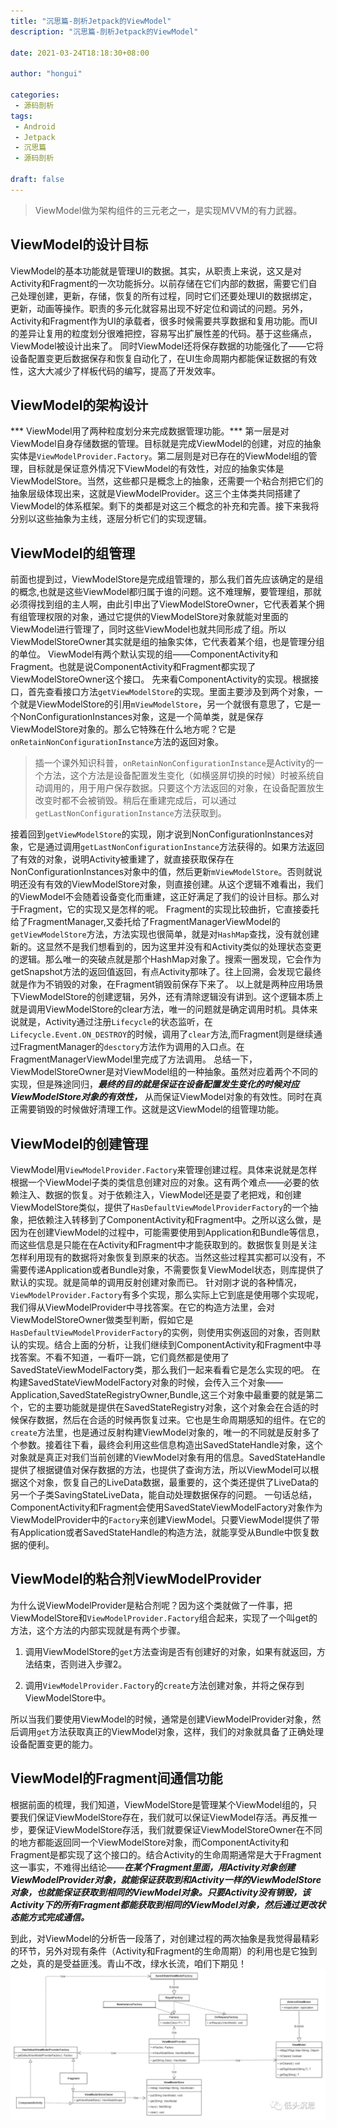 ```yaml
---
title: "沉思篇-剖析Jetpack的ViewModel"
description: "沉思篇-剖析Jetpack的ViewModel"

date: 2021-03-24T18:18:30+08:00

author: "hongui"

categories:
 - 源码剖析
tags:
 - Android
 - Jetpack
 - 沉思篇
 - 源码剖析

draft: false
---
```


> ViewModel做为架构组件的三元老之一，是实现MVVM的有力武器。

## ViewModel的设计目标
ViewModel的基本功能就是管理UI的数据。其实，从职责上来说，这又是对Activity和Fragment的一次功能拆分。以前存储在它们内部的数据，需要它们自己处理创建，更新，存储，恢复的所有过程，同时它们还要处理UI的数据绑定，更新，动画等操作。职责的多元化就容易出现不好定位和调试的问题。另外，Activity和Fragment作为UI的承载者，很多时候需要共享数据和复用功能。而UI的差异让复用的粒度划分很难把控，容易写出扩展性差的代码。基于这些痛点，ViewModel被设计出来了。
同时ViewModel还将保存数据的功能强化了——它将设备配置变更后数据保存和恢复自动化了，在UI生命周期内都能保证数据的有效性，这大大减少了样板代码的编写，提高了开发效率。

## ViewModel的架构设计
*** ViewModel用了两种粒度划分来完成数据管理功能。*** 第一层是对ViewModel自身存储数据的管理。目标就是完成ViewModel的创建，对应的抽象实体是`ViewModelProvider.Factory`。第二层则是对已存在的ViewModel组的管理，目标就是保证意外情况下ViewModel的有效性，对应的抽象实体是ViewModelStore。当然，这些都只是概念上的抽象，还需要一个粘合剂把它们的抽象层级体现出来，这就是ViewModelProvider。这三个主体类共同搭建了ViewModel的体系框架。剩下的类都是对这三个概念的补充和完善。接下来我将分别以这些抽象为主线，逐层分析它们的实现逻辑。

## ViewModel的组管理
前面也提到过，ViewModelStore是完成组管理的，那么我们首先应该确定的是组的概念,也就是这些ViewModel都归属于谁的问题。这不难理解，要管理组，那就必须得找到组的主人啊，由此引申出了ViewModelStoreOwner，它代表着某个拥有组管理权限的对象，通过它提供的ViewModelStore对象就能对里面的ViewModel进行管理了，同时这些ViewModel也就共同形成了组。所以ViewModelStoreOwner其实就是组的抽象实体，它代表着某个组，也是管理分组的单位。
ViewModel有两个默认实现的组——ComponentActivity和Fragment。也就是说ComponentActivity和Fragment都实现了ViewModelStoreOwner这个接口。
先来看ComponentActivity的实现。根据接口，首先查看接口方法`getViewModelStore`的实现。里面主要涉及到两个对象，一个就是ViewModelStore的引用`mViewModelStore`，另一个就很有意思了，它是一个NonConfigurationInstances对象，这是一个简单类，就是保存ViewModelStore对象的。那么它特殊在什么地方呢？它是`onRetainNonConfigurationInstance`方法的返回对象。

> 插一个课外知识科普，`onRetainNonConfigurationInstance`是Activity的一个方法，这个方法是设备配置发生变化（如横竖屏切换的时候）时被系统自动调用的，用于用户保存数据。只要这个方法返回的对象，在设备配置放生改变时都不会被销毁。稍后在重建完成后，可以通过`getLastNonConfigurationInstance`方法获取到。

接着回到`getViewModelStore`的实现，刚才说到NonConfigurationInstances对象，它是通过调用`getLastNonConfigurationInstance`方法获得的。如果方法返回了有效的对象，说明Activity被重建了，就直接获取保存在NonConfigurationInstances对象中的值，然后更新`mViewModelStore`。否则就说明还没有有效的ViewModelStore对象，则直接创建。从这个逻辑不难看出，我们的ViewModel不会随着设备变化而重建，这正好满足了我们的设计目标。那么对于Fragment，它的实现又是怎样的呢。
Fragment的实现比较曲折，它直接委托给了FragmentManager,又委托给了FragmentManagerViewModel的`getViewModelStore`方法，方法实现也很简单，就是对`HashMap`查找，没有就创建新的。这显然不是我们想看到的，因为这里并没有和Activity类似的处理状态变更的逻辑。那么唯一的突破点就是那个HashMap对象了。搜索一圈发现，它会作为getSnapshot方法的返回值返回，有点Activity那味了。往上回溯，会发现它最终就是作为不销毁的对象，在Fragment销毁前保存下来了。
以上就是两种应用场景下ViewModelStore的创建逻辑，另外，还有清除逻辑没有讲到。这个逻辑本质上就是调用ViewModelStore的clear方法，唯一的问题就是确定调用时机。具体来说就是，Activity通过注册`Lifecycle`的状态监听，在`Lifecycle.Event.ON_DESTROY`的时候，调用了`clear`方法,而Fragment则是继续通过FragmentManager的`desctory`方法作为调用的入口点。在FragmentManagerViewModel里完成了方法调用。
总结一下，ViewModelStoreOwner是对ViewModel组的一种抽象。虽然对应着两个不同的实现，但是殊途同归，***最终的目的就是保证在设备配置发生变化的时候对应ViewModelStore对象的有效性，*** 从而保证ViewModel对象的有效性。同时在真正需要销毁的时候做好清理工作。这就是这ViewModel的组管理功能。

## ViewModel的创建管理
ViewModel用`ViewModelProvider.Factory`来管理创建过程。具体来说就是怎样根据一个ViewModel子类的类信息创建对应的对象。这有两个难点——必要的依赖注入、数据的恢复。对于依赖注入，ViewModel还是耍了老把戏，和创建ViewModelStore类似，提供了`HasDefaultViewModelProviderFactory`的一个抽象，把依赖注入转移到了ComponentActivity和Fragment中。之所以这么做，是因为在创建ViewModel的过程中，可能需要使用到Application和Bundle等信息，而这些信息是只能在在Activity和Fragment中才能获取到的。数据恢复则是关注怎样利用现有的数据将对象恢复到原来的状态。当然这些过程其实都可以没有，不需要传递Application或者Bundle对象，不需要恢复ViewModel状态，则库提供了默认的实现。就是简单的调用反射创建对象而已。
针对刚才说的各种情况，`ViewModelProvider.Factory`有多个实现，那么实际上它到底是使用哪个实现呢，我们得从ViewModelProvider中寻找答案。在它的构造方法里，会对ViewModelStoreOwner做类型判断，假如它是`HasDefaultViewModelProviderFactory`的实例，则使用实例返回的对象，否则默认的实现。结合上面的分析，让我们继续到ComponentActivity和Fragment中寻找答案。不看不知道，一看吓一跳，它们竟然都是使用了SavedStateViewModelFactory类，那么我们一起来看看它是怎么实现的吧。
在构建SavedStateViewModelFactory对象的时候，会传入三个对象——Application,SavedStateRegistryOwner,Bundle,这三个对象中最重要的就是第二个，它的主要功能就是提供在SavedStateRegistry对象，这个对象会在合适的时候保存数据，然后在合适的时候再恢复过来。它也是生命周期感知的组件。在它的`create`方法里，也是通过反射构建ViewModel对象的，唯一的不同就是反射多了个参数。接着往下看，最终会利用这些信息构造出SavedStateHandle对象，这个对象就是真正对我们当前创建的ViewModel对象有用的信息。SavedStateHandle提供了根据键值对保存数据的方法，也提供了查询方法，所以ViewModel可以根据这个对象，恢复自己的LiveData数据，最重要的，这个类还提供了LiveData的另一个子类SavingStateLiveData，能自动处理数据保存的问题。
一句话总结，ComponentActivity和Fragment会使用SavedStateViewModelFactory对象作为ViewModelProvider中的`Factory`来创建ViewModel。只要ViewModel提供了带有Application或者SavedStateHandle的构造方法，就能享受从Bundle中恢复数据的便利。

## ViewModel的粘合剂ViewModelProvider
为什么说ViewModelProvider是粘合剂呢？因为这个类就做了一件事，把ViewModelStore和`ViewModelProvider.Factory`组合起来，实现了一个叫get的方法，这个方法的内部实现就是有两个步骤。

1. 调用ViewModelStore的`get`方法查询是否有创建好的对象，如果有就返回，方法结束，否则进入步骤2。

2. 调用`ViewModelProvider.Factory`的`create`方法创建对象，并将之保存到ViewModelStore中。

所以当我们要使用ViewModel的时候，通常是创建ViewModelProvider对象，然后调用`get`方法获取真正的ViewModel对象，这样，我们的对象就具备了正确处理设备配置变更的能力。

## ViewModel的Fragment间通信功能
根据前面的梳理，我们知道，ViewModelStore是管理某个ViewModel组的，只要我们保证ViewModelStore存在，我们就可以保证ViewModel存活。再反推一步，要保证ViewModelStore存活，我们就要保证ViewModelStoreOwner在不同的地方都能返回同一个ViewModelStore对象，而ComponentActivity和Fragment是都实现了这个接口的。结合Activity的生命周期通常是大于Fragment这一事实，不难得出结论——***在某个Fragment里面，用Activity对象创建ViewModelProvider对象，就能保证获取到和Activity一样的ViewModelStore对象，也就能保证获取到相同的ViewModel对象。只要Activity没有销毁，该Activity下的所有Fragment都能获取到相同的ViewModel对象，然后通过更改状态能方式完成通信。***

到此，对ViewModel的分析告一段落了，对创建过程的两次抽象是我觉得最精彩的环节，另外对现有条件（Activity和Fragment的生命周期）的利用也是它独到之处，真的是受益匪浅。青山不改，绿水长流，咱们下期见！
![viewmodel](./viewmodel.webp)

